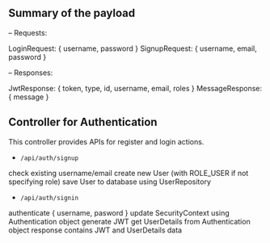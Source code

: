## Summary of the payload
– Requests:

LoginRequest: { username, password }
SignupRequest: { username, email, password }

– Responses:

JwtResponse: { token, type, id, username, email, roles }
MessageResponse: { message }

## Controller for Authentication

This controller provides APIs for register and login actions.

- `/api/auth/signup`

check existing username/email
create new User (with ROLE_USER if not specifying role)
save User to database using UserRepository

- `/api/auth/signin`

authenticate { username, pasword }
update SecurityContext using Authentication object
generate JWT
get UserDetails from Authentication object
response contains JWT and UserDetails data
